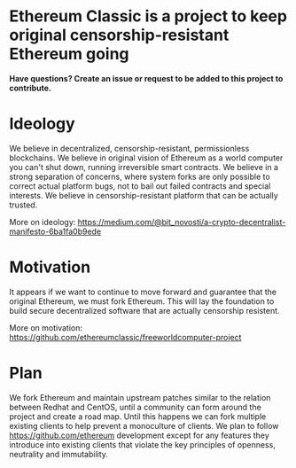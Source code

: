 # Ethereum Classic is a project to keep original censorship-resistant Ethereum going
**Have questions? Create an issue or request to be added to this project to contribute.**
# Ideology
We believe in decentralized, censorship-resistant, permissionless blockchains. We believe in original vision of Ethereum as a world computer you can't shut down, running irreversible smart contracts. We believe in a strong separation of concerns, where system forks are only possible to correct actual platform bugs, not to bail out failed contracts and special interests. We believe in censorship-resistant platform that can be actually trusted. 
 
More on ideology: https://medium.com/@bit_novosti/a-crypto-decentralist-manifesto-6ba1fa0b9ede
# Motivation

It appears if we want to continue to move forward and guarantee that the original Ethereum, we must fork Ethereum. This will lay the foundation to build secure decentralized software that are actually censorship resistent.

More on motivation: https://github.com/ethereumclassic/freeworldcomputer-project

# Plan

We fork Ethereum and maintain upstream patches similar to the relation between Redhat and CentOS, until a community can form around the project and create a road map. Until this happens we can fork multiple existing clients to help prevent a monoculture of clients. We plan to follow https://github.com/ethereum development except for any features they introduce into existing clients that violate the key principles of openness, neutrality and immutability.

